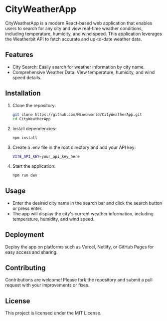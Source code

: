# CityWeatherApp

CityWeatherApp is a modern React-based web application that enables users to search for any city and view real-time weather conditions, including temperature, humidity, and wind speed. This application leverages the Weatherbit API to fetch accurate and up-to-date weather data.


## Features

- City Search: Easily search for weather information by city name.
- Comprehensive Weather Data: View temperature, humidity, and wind speed details.

## Installation

1. Clone the repository:
   ```bash
   git clone https://github.com/Mineaworld/CityWeatherApp.git
   cd CityWeatherApp
2. Install dependencies:
    ```bash
    npm install
3. Create a .env file in the root directory and add your API key:
    ```bash
    VITE_API_KEY=your_api_key_here
4. Start the application:
   ```bash
   npm run dev
## Usage

- Enter the desired city name in the search bar and click the search button or press enter.
- The app will display the city's current weather information, including temperature, humidity, and wind speed.

## Deployment

Deploy the app on platforms such as Vercel, Netlify, or GitHub Pages for easy access and sharing.

## Contributing

Contributions are welcome! Please fork the repository and submit a pull request with your improvements or fixes.

## License

This project is licensed under the MIT License.


